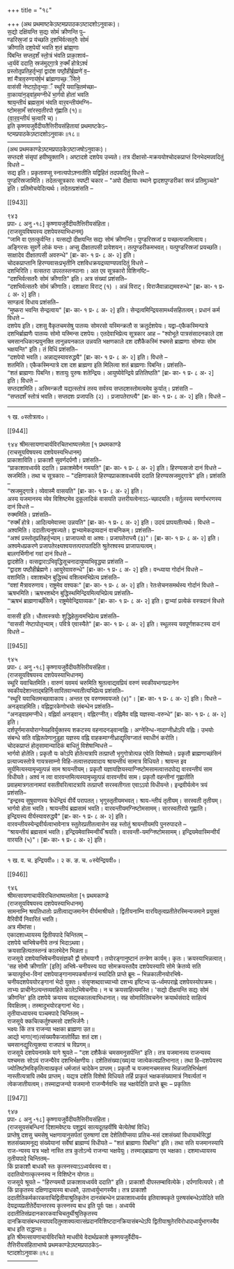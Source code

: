 +++
title = "१८"

+++
(अथ प्रथमाष्टकेऽष्टमप्रपाठकऽष्टादशोऽनुवाकः)।  
स॒द्यो दक्षि॑यन्ति स॒द्यः सोमं॑ क्रीणन्ति पु–  
ण्डरिस्र॒जां प्र य॑च्छति द॒शभि॑र्वत्सत॒रैः सोमं॑  
क्रीणाति दश॒पेयो॑ भवति श॒तं ब्रा॑ह्म॒णाः  
पि॑बन्ति सप्तद॒शँ स्तो॒त्रं भ॑वति प्राका॒शाव॑–  
ध्व॒र्यवे॑ ददाति॒ स्रज॑मुद्गा॒त्रे रु॒क्मँ होत्रेऽश्वं॑  
प्रस्तोतृप्रतिह॒र्तृभ्यां॒ द्वाद॑श पष्ठौ॒हीर्ब्र॒ह्मणे॑ व॒–  
शां मै॑त्राव॒रुणाय॑र्ष॒भं ब्रा॑ह्मणाच्छ॒ँसिने॒  
वास॑सी नेष्टापो॒तृभ्या॒ँ स्थूरि॑ यवाचि॒तम॑च्छा–  
वा॒काया॑न॒ड्वा॑ह॒मग्नीधे॑ भा॒र्गवो होता॑ भवति  
श्राय॒न्तीयं॑ ब्रह्मसा॒मं भ॑वति वार॒वन्तीय॑मग्नि–  
ष्टोमसा॒मँ सा॑रस्व॒तीरपो गृ॑ह्णाति (१)॥  
(वा॒र॒व॒न्तीयं॑ च॒त्वारि॑ च)।  
इति कृष्णयजुर्वेदीयतैत्तिरीयसंहितायां प्रथमाष्टकेऽ–  
ष्टमप्रपाठकेऽष्टादशोऽनुवाकः॥१८॥  
–––––––––––  
(अथ प्रथमकाण्डेऽष्टमप्रपाठकेऽष्टाजषोऽनुवाकः)।  
सप्तदशे संसृपां हवीष्युक्तानि। अष्टादशे दशपेय उच्यते। तत्र दीक्षासो-मक्रययोश्चोदकप्राप्तं दिनभेदमपवदितुं विधत्ते –  
सद्य इति। प्रकृतावप्सु स्नात्यपोऽश्नातीति यद्विहितं तदपवदितुं विधत्ते –  
पुण्डरिस्रजामिति। तदेतत्सूत्रकारः स्पष्टी चकार – "अपो दीक्षायाः स्थाने द्वादशपुण्डरीकां स्रजं प्रतिमुञ्चते" इति। प्रतिमोचयेदित्यर्थः। तदेतत्प्रशंसति –

[[943]]

९४३  
प्रपा॰ ८ अनु ॰१८] कृष्णायजुर्वेदीयतैत्तिरीयसंहिता।  
(राजसूयविषयस्य दशपेयस्याभिधानम्)  
“जामि वा एतत्कुर्वन्ति। यत्सद्यो दीक्षयन्ति सद्यः सोमं क्रीणन्ति। पुण्डरिस्रजां प्र यच्छत्यजामित्वाय। अङ्गिरसः सुवर्गे लोकं यन्तः। अप्सु दीक्षातपसी प्रावेशयन्। तत्पुण्डरीकमभवत्। यत्पुण्डरिस्रजां प्रयच्छति। साक्षादेव दीक्षातपसी अवरुन्धे" [ब्रा॰ का॰ १ प्र॰ ८ अ॰ २] इति।  
चोदकप्राप्तानि हिरण्यवासःप्रभृतीनि दशविधक्रयद्रव्याण्यपवदितुं विधत्ते –  
दशभिरिति। वत्सतरा उपरतस्तनपानाः। अत एव सूत्रकारो विशिनष्टि–  
“दशभिर्वत्सतरैः सोमं क्रीणाति" इति। अत्र संख्यां प्रशंसति–  
“दशभिर्वत्सतरैः सोमं क्रीणाति। दशाक्षरा विराट् (१) । अन्नं विराट्। विराजैवान्नाद्यमवरुन्धे" [ब्रा॰ का॰ १ प्र॰ ८ अ॰ २] इति।  
साण्डत्वं विधाय प्रशंसति–  
“मुष्करा भवन्ति सेन्द्रत्वाय" [ब्रा॰ का॰ १ प्र॰ ८ अ॰ २] इति। सेन्द्रत्वमिन्द्रियसामर्थ्यसहितत्वम्। प्रधानं कर्म विधत्ते –  
दशपेय इति। दशसु वैकृतचमसेषु पातव्यः सोमरसो यस्मिन्क्रतौ स क्रतुर्दशपेयः। यद्वा–एकैकस्मिन्पात्रे दशभिर्ब्राह्मणैः पातव्यः सोमो यस्मिन्स दशपेयः। एतदेवाभिप्रेत्य सूत्रकार आह – "श्वोभूते पात्रसंसादनकाले दश चमसानधिकान्प्रयुनक्ति तानुन्नयनकाल उन्नयति भक्षणकाले दश दशैकैकस्मिं श्चमसे ब्राह्मणाः सोमपाः सोम भक्षयन्ति" इति। तं विधिं प्रशंसति–  
“दशपेयो भवति। अन्नाद्यस्यावरुद्ध्यै" [ब्रा॰ का॰ १ प्र॰ ८ अ॰ २] इति। विधत्ते –  
शतमिति। एकैकस्मिन्पात्रे दश दश ब्राह्मणा इति मिलित्वा शतं ब्राह्मणाः पिबन्ति। प्रशंसति–  
“शतं ब्राह्मणाः पिबन्ति। शतायुः पुरुषः शतेन्द्रियः। आयुष्येवेन्द्रिये प्रतितिष्ठति" [ब्रा॰ का॰ १ प्र॰ ८ अ॰ २] इति। विधत्ते –  
सप्तदशमिति। अस्मिन्क्रतौ यद्यत्स्तोत्रं तस्य सर्वस्य सप्तदशस्तोमत्वमेव कुर्यात्। प्रशंसति –  
“सप्तदशँ स्तोत्रं भवति। सप्तदशः प्रजापतिः (२) । प्रजापतेराप्त्यै" [ब्रा॰ का॰ १ प्र॰ ८ अ॰ २] इति। विधत्ते –  
_______________________________________________  
१ ख. ०स्तोत्रत्व०।

[[944]]

९४४ श्रीमत्सायणाचार्यविरचितभाष्यत्तमेता [१ प्रथमकाण्डे  
(राचसूयविषयस्य दशपेयस्यभिधानम्)  
प्राकाशाविति। प्राकाशौ सुवर्णदर्पणौ। प्रशंसति–  
“प्राकाशावध्वर्यवे ददाति। प्रकाशमेवैनं गमयति" [ब्रा॰ का॰ १ प्र॰ ८ अ॰ २] इति। हिरण्यस्रजो दानं विधत्ते –  
स्रजमिति। तथा च सूत्रकारः – "दक्षिणाकाले हिरण्यप्राकाशवध्वर्यवे ददाति हिरण्यस्रजमुद्गात्रे" इति। प्रशंसति –  
“स्रजमुद्गात्रे। व्येवास्मै वासयति" [ब्रा॰ का॰ १ प्र॰ ८ अ॰ २] इति।  
अस्य यजमानस्य व्येव विशिष्टमेव दुकूलादिकं वासयति उत्तरीयत्वेनाऽऽ-च्छादयति। वर्तुलस्य स्वर्णाभरणस्य दानं विधत्ते –  
रुक्ममिति। प्रशंसति–  
“रुक्मँ होत्रे। आदित्यमेवास्मा उन्नयति" [ब्रा॰ का॰ १ प्र॰ ८ अ॰ २] इति। उदयं प्रापयतीत्यर्थः। विधत्ते –  
अश्वमिति। ददातीत्यनुषज्यते। द्वाभ्यामेकद्रव्यदानं वाचनिकम्। प्रशंसति–  
“अश्वं प्रस्तोतृप्रतिहर्तृभ्याम्। प्राजापत्यो वा अश्वः। प्रजापतेराप्त्यै (३)"। [ब्रा॰ का॰ १ प्र॰ ८ अ॰ २] इति।  
अश्वमेधप्रकरणे प्रजापतेरक्ष्यश्वयत्तत्परापतदिति श्रुतेरश्वस्य प्राजापत्यत्वम्।  
बालगर्भिणीनां गवां दानं विधत्ते –  
द्वादशेति। वत्सद्वाराऽभिवृद्धिसूचनादायुष्याभिवृद्ध्या प्रशंसति –  
“द्वादश पष्ठौहीर्ब्रह्मणे। आयुरेवावरुन्धे" [ब्रा॰ का॰ १ प्र॰ ८ अ॰ २] इति। वन्ध्याया गोर्दानं विधत्ते –  
वशामिति। वशाशब्देन बुद्धिस्थं वशित्वमभिप्रेत्य प्रशंसति–  
“वशां मैत्रावरुणाय। राष्ट्रमेव वश्यकः" [ब्रा॰ का॰ १ प्र॰ ८ अ॰ २] इति। रेतःसेचनसमर्थस्य गोर्दानं विधत्ते –  
ऋषभमिति। ऋषभशब्देन बुद्धिस्थमिन्द्रियमित्यभिप्रेत्य प्रशंसति–  
“ऋषभं ब्राह्मणाच्छँसिने। राष्ट्रमेवेन्द्रियाव्यकः" [ब्रा॰ का॰ १ प्र॰ ८ अ॰ २] इति। द्वाभ्यां प्रत्येकं वस्त्रदानं विधत्ते –  
वाससी इति। धौतवस्त्रयोः शुद्धिहेतुत्वमभिप्रेत्य प्रशंसति–  
“वाससी नेष्टापोतृभ्याम्। पवित्रे एवास्यैते" [ब्रा॰ का॰ १ प्र॰ ८ अ॰ २] इति। स्थूलस्य यवपूर्णशकटस्य दानं विधत्ते –

[[945]]

९४५  
प्रपा॰ ८ अनु ॰१८] कृष्णायजुर्वेदीयतैत्तिरीयसंहिता।  
(राजसूयविषयस्य दशपेयस्याभिधानम्)  
स्थूरि यवाचितमिति। वारुणं यवमयं चरुमिति श्रुतत्वाद्यवप्रियं वरुणं स्वकीयभागप्रदानेन स्वकीयदेशान्ताद्बहिर्निःसारितवान्भवतीत्यभिप्रेत्य प्रशंसति–  
“स्थूरि यवाचितमच्छावाकाय। अन्तत एव वरुणमवयजते (४)"। [ब्रा॰ का॰ १ प्र॰ ८ अ॰ २] इति। विधत्ते –  
अनड्वाहमिति। वह्निद्वारकेणोभयोः संबन्धेन प्रशंसति–  
“अनड्वाहमग्नीधे। वह्निर्वा अनड्वान्। वह्निरग्नीत्। वह्निमैव वह्नि यज्ञस्या-वरुन्धे” [ब्रा॰ का॰ १ प्र॰ ८ अ॰ २] इति।  
दर्शपूर्णमासयोराग्नेयहविर्युक्तस्य शकटस्य वहनादनड्वान्वह्निः। अग्नेरिन्ध-नादाग्नीध्रोऽपि वह्निः। उभयोः संबन्धे सति वह्निरूपेणानुडुहा यज्ञस्य वह्नि वाहकमाग्नीध्राद्यृत्विग्जातं स्वाधीनं करोति।  
चोदकप्राप्तं होतृसामान्यादिकं बाधितुं विशेषान्विधत्ते –  
भार्गवो होतेति। प्रकृतौ यः कोऽपि होतेत्यत्रापि तत्प्राप्तौ भृगुगोत्रोत्पन्न एवेति विशेष्यते। प्रकृतौ ब्राह्मणाच्छंसिनं प्रत्याज्यस्तोत्रे गायत्रसाम्नो विहि-तत्वात्तदपवादाय श्रायन्तीयं सामात्र विधियते। श्रायन्त इव सूर्यमित्यस्यामृच्युत्पन्नं साम श्रायन्तीयम्। प्रकृतौ यज्ञायज्ञियस्याग्निष्टोमसामत्वात्तदपोद्य वारवन्तीयं साम विधीयते। अश्वं न त्वा वारवन्तमित्यस्यामृच्युत्पन्नं वारवन्तीयं साम। प्रकृतौ वहन्तीनां गृह्णातीति प्रवाहमात्रगतानामपां वसतीवरित्वादत्रापि तत्प्राप्तौ सरस्वतीगता एवाऽऽपो विधीयन्ते। इन्द्रवीर्यत्वेन त्रयं प्रशंसति–  
“इन्द्रस्य सुषुवाणस्य त्रेधेन्द्रियं वीर्ये परापतत्। भृगुस्तृतीयमभवत्। श्राय-न्तीयं तृतीयम्। सरस्वती तृतीयम्। भार्गवो होता भवति। श्रायन्तीयं ब्रह्मसामं भवति। वारवन्तीयमग्निष्टोमसामम्। सारस्वतीरपो गृह्णाति। इन्द्रियस्य वीर्यस्यावरुद्ध्यै" [ब्रा॰ का॰ १ प्र॰ ८ अ॰ २] इति।  
वारवन्तीयस्येन्द्रवीर्यत्वाभावेनात्र स्तुतेरप्रतीतत्वात्तेन सह स्तोतुं श्रायन्तीयमपि पुनरुपादत्ते –  
“श्रायन्तीयं ब्रह्मसामं भवति। इन्द्रियमेवास्मिन्वीर्यँ श्रयति। वारवन्ती-यमग्निष्टोमसामम्। इन्द्रियमेवास्मिन्वीर्यं वारयति (५)"। [ब्रा॰ का॰ १ प्र॰ ८ अ॰ २] इति।  
____________________________________________  
१ ख. व. च. इन्द्रियवी०। २ क. ङ. च. ०स्येन्द्रियवी०।

[[946]]

९४६  
श्रीमत्सायणाचार्यविरचितभाष्यत्तमेता [१ प्रथमकाण्डे  
(राजसूयविषयस्य दशपेयस्याभिधानम्)  
सामनाम्नि श्रयतिधातोः प्रतीत्वाद्यजमानेन वीर्यमाश्रीयते। द्वितीयनाम्नि वारयितृत्वप्रतीतेरस्मिन्यजमाने प्रयुक्तं वैरिवीर्ये निवारितं भवति।  
अत्र मीमांसा।  
एकादशाध्यायस्य द्वितीयपादे चिन्तितम् –  
दशपेये चाभिषेचनीये तन्त्रं भिदाऽथवा।  
क्रयसाहित्यतस्तन्त्रं कालभेदेन भिन्नता॥  
राजसूये दशपेयाभिषेचनीयसंज्ञकौ द्वौ सोमयागौ। तयोरङ्गानुष्टानं तन्त्रेण कार्यम्। कृतः। क्रयस्याभिन्नत्वात्। 'सह सोमौ क्रीणाति' [इति] अभिषे-चनीयस्य यदा सोमक्रयस्तदैव दशपेयस्यापि सोमे क्रेतव्ये सति क्रयात्पूर्वभा-विनां दशपेयाङ्गानामपकर्षात्तन्त्रं स्यादिति प्राप्ते ब्रूमः – भिन्नकालीनयोरभिषे-चनीयदशपेययोरङ्गानां भेदो युक्तः। संसृप्शब्दवाच्याभ्यो दशभ्य इष्टिभ्य ऊ-र्ध्वमपराह्णे दशपेयस्योपक्रमः। ताभ्यः प्राचीनेऽत्यन्तव्यवहिते कालेऽभिषेचनीयः। न च क्रयसाहित्यमस्ति। 'सद्यो दीक्षयन्ति सद्यः सोमं क्रीणन्ति' इति दशपेये क्रयस्य सद्यस्कालत्वाभिधानात्। सह सोमावितिवचनेन क्रयार्थसंवादे साहित्यं विवक्षितम्। तस्मादुभयोरङ्गानां भेदः।  
तृतीयाध्यायस्य पञ्चमपादे चिन्तितम् –  
राजसूये क्कचित्कर्तुश्चमसो दशभिर्जनैः।  
भक्ष्यः किं तत्र राजन्या भक्षका ब्राह्मणा उत॥  
आद्यो भागा(ना)त्संख्ययैफजातोर्विप्राः शतं दश।  
चमसानद्युरित्युक्त्या राजपात्रं च विप्रगम्॥  
राजसूये दशपेयनामके यागे श्रुयते – "दश दशैकैकं चमसमनुसर्पन्ति" इति। तत्र यजमानस्य राजन्यस्य यश्चमसः सोऽयं राजन्यैरेव दशभिर्भक्षणीयः। दशेतिसंख्या(ख्य)या जात्येकत्वप्रतिभानात्। तथा हि–दशपेयस्य ज्योतिष्टोमविकृतित्वात्प्रकृतं धर्मजातं चादेकेन प्राप्तम्। प्रकृतौ च यजमानचमसस्य भिन्नजातिभिर्भक्षणं नास्तीत्यत्रापि तथैव प्राप्तम्। यद्यत्र दशेति विशेषो विधियते तर्हि प्राकृतं भक्षकसंख्यामात्रं निवर्त्यतां न त्वेकजातीयत्वम्। तस्माद्राजन्यो यजमानो राजन्यैर्नवभिः सह भक्षयेदिति प्राप्ते ब्रूमः – प्रकृतितः

[[947]]

९४७  
प्रपा॰ ८ अनु ॰१८] कृष्णायजुर्वेदीयतैत्तिरीयसंहिता।  
(राजसूयसंबन्धिनां दिशामवेष्टयः पशुद्वयं सात्यदूतहवींषि चेत्येतेषां विधिः)  
प्राप्तेषु दशसु चमसेषु भक्षणायानुसर्पतां पुरुषाणां दश देशेतिवीप्सया प्रतिच-मसं दशसंख्यां विधायार्थसिद्धां शतसंख्यामनूद्य संख्येयानां सर्वेषां ब्राह्मण्यं विधीयते – "शतं ब्राह्मणाः पिबन्ति" इति। तथा सति यजमानस्यापि राज-न्यस्य यत्र भक्षो नास्ति तत्र कुतोऽन्ये राजन्या भक्षयेयुः। तस्माद्ब्राह्मणा एव भक्षकाः। दशमाध्यायस्य तृतीयपादे चिन्तितम्–  
किं प्राकाशौ बाधकौ स्तः कृत्स्नस्याऽऽध्वर्यवस्य वा।  
ददातियोगात्कृत्स्नस्य न विशिष्टेन योगतः॥  
राजसूये श्रूयते – "हिरण्यमयौ प्राकाशावध्वर्यवे ददाति" इति। प्राकाशौ दीपस्तम्बावित्येके। दर्पणावित्यपरे। तौ किं प्राकृतस्य दक्षिणाद्रव्यस्य बाधकौ, उताध्वर्युभागस्यैव। तत्र प्राकाशौ ददातीतिकर्मकारकवाचिद्वितीयाश्रुतिकृतेन दानसंबन्धेन प्राकाशावध्वर्यव इतिवाक्यकृते पुरुषसंबन्धेऽपोदिते सति देयद्रव्यप्रतीतेर्देयान्तरस्य कृत्स्नस्य बाध इति पूर्वः पक्षः। अध्वर्यवे ददातीतिसंप्रदानकारकवाचिचतुर्थीश्रुतिकृतस्य दानक्रियासंबन्धस्यापवदितुमशक्यत्वात्संप्रदानविशिष्टदानक्रियासंबन्धेऽपि द्वितीयाश्रुतेरविरोधादध्वर्युभागस्यैव बाध इति राद्धान्तः॥  
इति श्रीमत्सायणाचार्यविरचिते माधवीये वेदार्थप्रकाशे कृष्णयजुर्वेदीय–  
तैत्तिरीयसंहिताभाष्ये प्रथमकाण्डेऽष्टमप्रपाठकेऽ–  
ष्टादशोऽनुवाकः॥१८॥  
––––––––––
